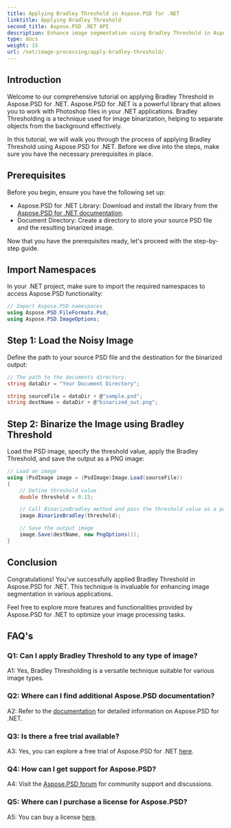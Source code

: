 ```yaml
---
title: Applying Bradley Threshold in Aspose.PSD for .NET
linktitle: Applying Bradley Threshold
second_title: Aspose.PSD .NET API
description: Enhance image segmentation using Bradley Threshold in Aspose.PSD for .NET. A step-by-step guide for effective binarization.
type: docs
weight: 15
url: /net/image-processing/apply-bradley-threshold/
---
```

## Introduction

Welcome to our comprehensive tutorial on applying Bradley Threshold in Aspose.PSD for .NET. Aspose.PSD for .NET is a powerful library that allows you to work with Photoshop files in your .NET applications. Bradley Thresholding is a technique used for image binarization, helping to separate objects from the background effectively.

In this tutorial, we will walk you through the process of applying Bradley Threshold using Aspose.PSD for .NET. Before we dive into the steps, make sure you have the necessary prerequisites in place.

## Prerequisites

Before you begin, ensure you have the following set up:

- Aspose.PSD for .NET Library: Download and install the library from the [Aspose.PSD for .NET documentation](https://reference.aspose.com/psd/net/).
- Document Directory: Create a directory to store your source PSD file and the resulting binarized image.

Now that you have the prerequisites ready, let's proceed with the step-by-step guide.

## Import Namespaces

In your .NET project, make sure to import the required namespaces to access Aspose.PSD functionality:

```csharp
// Import Aspose.PSD namespaces
using Aspose.PSD.FileFormats.Psd;
using Aspose.PSD.ImageOptions;
```

## Step 1: Load the Noisy Image

Define the path to your source PSD file and the destination for the binarized output:

```csharp
// The path to the documents directory.
string dataDir = "Your Document Directory";

string sourceFile = dataDir + @"sample.psd";
string destName = dataDir + @"binarized_out.png";
```

## Step 2: Binarize the Image using Bradley Threshold

Load the PSD image, specify the threshold value, apply the Bradley Threshold, and save the output as a PNG image:

```csharp
// Load an image
using (PsdImage image = (PsdImage)Image.Load(sourceFile))
{
    // Define threshold value
    double threshold = 0.15;

    // Call BinarizeBradley method and pass the threshold value as a parameter
    image.BinarizeBradley(threshold);

    // Save the output image
    image.Save(destName, new PngOptions());
}
```

## Conclusion

Congratulations! You've successfully applied Bradley Threshold in Aspose.PSD for .NET. This technique is invaluable for enhancing image segmentation in various applications.

Feel free to explore more features and functionalities provided by Aspose.PSD for .NET to optimize your image processing tasks.

## FAQ's

### Q1: Can I apply Bradley Threshold to any type of image?

A1: Yes, Bradley Thresholding is a versatile technique suitable for various image types.

### Q2: Where can I find additional Aspose.PSD documentation?

A2: Refer to the [documentation](https://reference.aspose.com/psd/net/) for detailed information on Aspose.PSD for .NET.

### Q3: Is there a free trial available?

A3: Yes, you can explore a free trial of Aspose.PSD for .NET [here](https://releases.aspose.com/).

### Q4: How can I get support for Aspose.PSD?

A4: Visit the [Aspose.PSD forum](https://forum.aspose.com/c/psd/34) for community support and discussions.

### Q5: Where can I purchase a license for Aspose.PSD?

A5: You can buy a license [here](https://purchase.aspose.com/buy).

